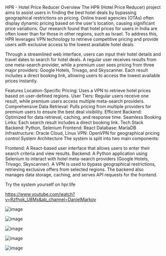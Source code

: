 HPR - Hotel Price Reducer
Overview
The HPR (Hotel Price Reducer) project aims to assist users in finding the best hotel deals by bypassing geographical restrictions on pricing. Online travel agencies (OTAs) often display dynamic pricing based on the user's location, causing significant price variations. Our research found that hotel prices for users in India are often lower than for those in other regions, such as Israel. To address this, HPR leverages VPN technology to retrieve competitive pricing and provide users with exclusive access to the lowest available hotel deals.

Through a streamlined web interface, users can input their hotel details and travel dates to search for hotel deals. A regular user receives results from one meta-search provider, while a premium user sees pricing from three major providers: Google Hotels, Trivago, and Skyscanner. Each result includes a direct booking link, allowing users to access the lowest available prices instantly.

Features
Location-Specific Pricing: Uses a VPN to retrieve hotel prices based on user-defined regions.
User Tiers: Regular users receive one result, while premium users access multiple meta-search providers.
Comprehensive Data Retrieval: Pulls pricing from multiple providers for premium users to ensure the best deal visibility.
Efficient Backend: Optimized for data retrieval, caching, and response time.
Seamless Booking Links: Each search result includes a direct booking link.
Tech Stack
Backend: Python, Selenium
Frontend: React
Database: MariaDB
Infrastructure: Oracle Cloud, Linux
VPN: OpenVPN for geographical pricing control
System Architecture
The system is split into two main components:

Frontend: A React-based user interface that allows users to enter their search criteria and view results.
Backend: A Python application using Selenium to interact with hotel meta-search providers (Google Hotels, Trivago, Skyscanner). A VPN is used to bypass geographical restrictions, retrieving exclusive offers from selected regions. The backend also manages data storage, caching, and serves API requests for the frontend.

Try the system yourself on hpr.life

https://www.youtube.com/watch?v=Rzfhok_U8Ms&ab_channel=DanielMarkov

![image](https://github.com/user-attachments/assets/0ef2b74b-a020-41fc-8a30-eda39331f2af)

![image](https://github.com/user-attachments/assets/b33b4438-67b3-4a79-973a-961d1bc7c9ff)

![image](https://github.com/user-attachments/assets/93c69e16-fa0b-4921-9add-1560e850d2fc)

![image](https://github.com/user-attachments/assets/6831a045-72ff-4703-a840-45adaee49d92)

![image](https://github.com/user-attachments/assets/73ee0de5-112a-4800-a42e-c52d1fc153df)








